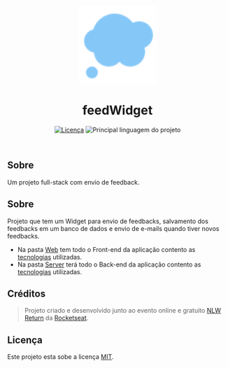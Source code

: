 <div align="center">
  <img width="180" src="web/src/assets/thought.svg" alt="Logo">
  <h1>feedWidget</h1>
</div>
<p align="center">
  <a href="LICENSE"><img src="https://img.shields.io/github/license/ShadowsS01/feedWidget?color=%238257e6" alt="Licença"></a>
  <img src="https://img.shields.io/github/languages/top/ShadowsS01/feedWidget?color=%238257e6" alt="Principal linguagem do projeto">
</p>
<br/>

## Sobre

Um projeto full-stack com envio de feedback.

## Sobre

Projeto que tem um Widget para envio de feedbacks, salvamento dos feedbacks em um banco de dados e envio de e-mails quando tiver novos feedbacks.

- Na pasta [Web](web) tem todo o Front-end da aplicação contento as [tecnologias](web#tecnologias-utilizadas) utilizadas.
- Na pasta [Server](server) terá todo o Back-end da aplicação contento as [tecnologias](server#tecnologias-utilizadas) utilizadas.

## Créditos

> Projeto criado e desenvolvido junto ao evento online e gratuito [NLW Return](https://nextlevelweek.com/episodios/impulse/aula-1/edicao/8) da [Rocketseat](https://www.rocketseat.com.br/).

## Licença

Este projeto esta sobe a licença [MIT](/LICENSE).
